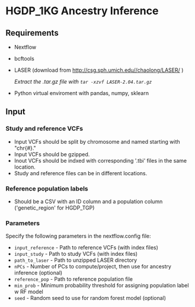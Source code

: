 # HGDP_1KG Ancestry Inference

## Requirements
- Nextflow
- bcftools
- LASER (download from <http://csg.sph.umich.edu//chaolong/LASER/> )
  
  *Extract the .tar.gz file with `tar -xzvf LASER-2.04.tar.gz`*
  
- Python virtual enviroment with pandas, numpy, sklearn


## Input
### Study and reference VCFs
- Input VCFs should be split by chromosome and named starting with "chr{#}."
- Input VCFs should be gzipped. 
- Inout VCFs should be indxed with corresponding '.tbi' files in the same location. 
- Study and reference files can be in different locations. 
### Reference population labels
- Should be a CSV with an ID column and a population column ('genetic_region' for HGDP_TGP)


### Parameters
Specify the following parameters in the nextflow.config file:
- `input_reference` - Path to reference VCFs (with index files)
- `input_study` - Path to study VCFs (with index files)
- `path_to_laser` - Path to unzipped LASER directory
- `nPCs` - Number of PCs to compute/project, then use for ancestry inference (optional)
- `reference_pop` - Path to reference population file
- `min_prob` - Minimum probability threshold for assigning population label w RF model 
- `seed` - Random seed to use for random forest model (optional)
